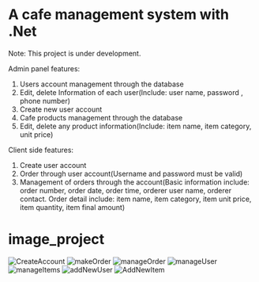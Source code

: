 # A cafe management system with .Net
Note: This project is under development.

Admin panel features:
1. Users account management through the database
2. Edit, delete Information of each user(Include: user name, password , phone number)
3. Create new user account
4. Cafe products management through the database
5. Edit, delete any product information(Include: item name, item category, unit price)

Client side features:
1. Create user account
2. Order through user account(Username and password must be valid)
3. Management of orders through the account(Basic information include: order number, order date, order time, orderer user name, orderer contact.
Order detail include: item name, item category, item unit price, item quantity, item final amount)

# image_project

![CreateAccount](https://user-images.githubusercontent.com/112771618/219646524-1b048180-61ad-41fd-adb4-457d82f60dfd.png)
![makeOrder](https://user-images.githubusercontent.com/112771618/219646558-634ec37e-0b13-40dd-ab29-99348908a4a7.png)
![manageOrder](https://user-images.githubusercontent.com/112771618/219646578-80c05f6a-c337-4a1d-a4b5-e0b9a69f4824.png)
![manageUser](https://user-images.githubusercontent.com/112771618/219646601-27ce5044-bbe2-4ff0-96a7-aca6f5aae945.png)
![manageItems](https://user-images.githubusercontent.com/112771618/219646629-1b09ba90-b3b7-4b14-9dfb-d6047f2bb602.png)
![addNewUser](https://user-images.githubusercontent.com/112771618/219646656-87c40587-5973-4eba-8695-86e4b0bba197.png)
![AddNewItem](https://user-images.githubusercontent.com/112771618/219646666-ae40b3e2-524f-46ed-8a3c-b1414c84b793.png)
